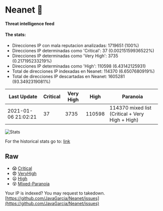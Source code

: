 # Neanet :hocho:
#### Threat intelligence feed
#### The stats:

- Direcciones IP con mala reputacion analizadas: 1719651 (100%)
- Direcciones IP determinadas como 'Critical':  37 (0.00215159936522%)
- Direcciones IP determinadas como 'Very High':  3735 (0.217195233219%)
- Direcciones IP determinadas como 'High':  110598 (6.43142125931)
- Total de direcciones IP indexadas en Neanet:  114370 (6.6507680919%)
- Total de direcciones IP descartadas en Neanet:  1605281 (93.3492319081%)

| Last Update | Critical | Very High | High | Paranoia |
| --- | --- | --- | --- | --- |
| 2021-01-06 21:02:21 | 37 | 3735 | 110598 | 114370 mixed list (Critical + Very High + High)|

![Stats](https://docs.google.com/spreadsheets/d/e/2PACX-1vSnaNMIXVabIpDJjufMlzH7poXnshF3mgd8Is1g9ytUEzVsP5my4Trn8f-xkoLLQ38xpL3HtmUexLo6/pubchart?oid=501124687&format=image)

For the historical stats go to: [link](/stats.csv)
## Raw
- :scream: [Critical](https://raw.githubusercontent.com/JavaGarcia/Neanet/master/blacklists/neanet_critical.txt)
- :fearful: [VeryHigh](https://raw.githubusercontent.com/JavaGarcia/Neanet/master/blacklists/neanet_veryHigh.txtt)
- :frowning: [High](https://raw.githubusercontent.com/JavaGarcia/Neanet/master/blacklists/neanet_high.txt)
- :dizzy_face: [Mixed-Paranoia](https://raw.githubusercontent.com/JavaGarcia/Neanet/master/blacklists/neanet_all.txt)


Your IP is indexed? You may request to takedown. [https://github.com/JavaGarcia/Neanet/issues](https://github.com/JavaGarcia/Neanet/issues)











































































































































































































































































































































































































































































































































































































































































































































































































































































































































































































































































































































































































































































































































































































































































































































































































































































































































































































































































































































































































































































































































































































































































































































































































































































































































































































































































































































































































































































































































































































































































































































































































































































































































































































































